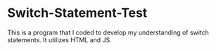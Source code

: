 # Switch-Statement-Test
This is a program that I coded to develop my understanding of switch statements. It utilizes HTML and JS.
